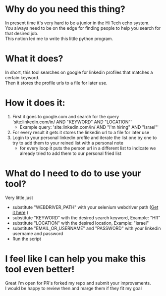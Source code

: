 # Why do you need this thing?
In present time it's very hard to be a junior in the Hi Tech echo system.   
You always need to be on the edge for finding people to help you search for that desired job.  
This notion led me to write this little python program.

# What it does?
In short, this tool searches on google for linkedin profiles that matches a certain keyword.  
Then it stores the profile urls to a file for later use. 

# How it does it:
1. First it goes to google.com and search for the query 'site:linkedin.com/in/ AND "KEYWORD" AND "LOCATION"'
    * Example query: 'site:linkedin.com/in/ AND "I\'m hiring" AND "Israel"'
2. For every result it gets it stores the linkedin url to a file for later use 
3. Login to your personal linkedin profile and iterate the list one by one to try to add them to your reined list with a personal note
    * for every loop it puts the person url in a different list to indicate we already tried to add them to our personal fried list
    
# What do I need to do to use your tool?
Very little just 
* substitute "WEBDRIVER_PATH" with your selenium webdriver path ([Get it here](https://www.selenium.dev/downloads/#browsersExpand "WebDrivers") )
* substitute "KEYWORD" with the desired search keyword, Example: "HR"
* substitute "LOCATION" with the desired location, Example: "israel"
* substitute "EMAIL_OR_USERNAME" and "PASSWORD" with your linkedin username and password
* Run the script 

# I feel like I can help you make this tool even better!
Great I'm open for PR's forked my repo and submit your improvements.  
I would be happy to review then and marge them if they fit my goal 

